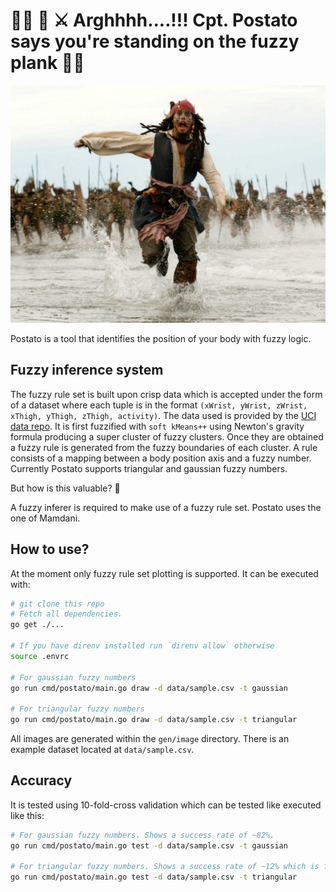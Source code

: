 # 🏴‍☠️ 🍠 ⚔️ Arghhhh....!!! Cpt. Postato says you're standing on the fuzzy plank 🏴‍☠️

![Run Postato! Run!](docs/images/meme.jpg "Run Postato! Run!")

Postato is a tool that identifies the position of your body with fuzzy logic.

## Fuzzy inference system

The fuzzy rule set is built upon crisp data which is accepted under the form of a dataset where each tuple is in the format `(xWrist, yWrist, zWrist, xThigh, yThigh, zThigh, activity)`. The data used is provided by the [UCI data repo](http://archive.ics.uci.edu/ml/datasets/selfBACK). It is first fuzzified with `soft kMeans++` using Newton's gravity formula producing a super cluster of fuzzy clusters. Once they are obtained a fuzzy rule is generated from the fuzzy boundaries of each cluster. A rule consists of a mapping between a body position axis and a fuzzy number. Currently Postato supports triangular and gaussian fuzzy numbers.

But how is this valuable? 🤔

A fuzzy inferer is required to make use of a fuzzy rule set. Postato uses the one of Mamdani.

## How to use?

At the moment only fuzzy rule set plotting is supported. It can be executed with:

```bash
# git clone this repo
# Fetch all dependencies.
go get ./...

# If you have direnv installed run `direnv allow` otherwise
source .envrc

# For gaussian fuzzy numbers
go run cmd/postato/main.go draw -d data/sample.csv -t gaussian

# For triangular fuzzy numbers
go run cmd/postato/main.go draw -d data/sample.csv -t triangular
```

All images are generated within the `gen/image` directory. There is an example dataset located at `data/sample.csv`.

## Accuracy

It is tested using 10-fold-cross validation which can be tested like executed like this:

```bash
# For gaussian fuzzy numbers. Shows a success rate of ~82%.
go run cmd/postato/main.go test -d data/sample.csv -t gaussian

# For triangular fuzzy numbers. Shows a success rate of ~12% which is far worse.
go run cmd/postato/main.go test -d data/sample.csv -t triangular
```
